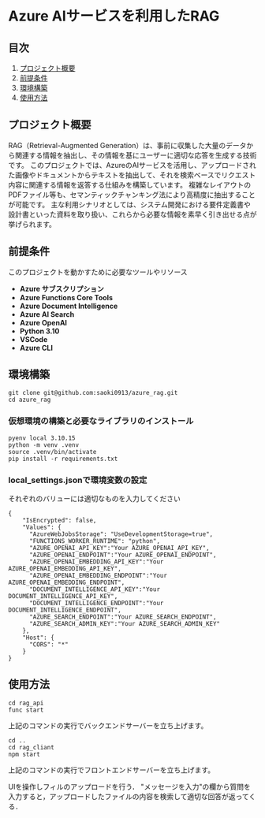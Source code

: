 # Azure AIサービスを利用したRAG 
 
 
## 目次
 
1. [プロジェクト概要](#プロジェクト概要)
2. [前提条件](#前提条件)
3. [環境構築](#環境構築)
4. [使用方法](#使用方法)
 
 
 
## プロジェクト概要
 
RAG（Retrieval-Augmented Generation）は、事前に収集した大量のデータから関連する情報を抽出し、その情報を基にユーザーに適切な応答を生成する技術です。
このプロジェクトでは、AzureのAIサービスを活用し、アップロードされた画像やドキュメントからテキストを抽出して、それを検索ベースでリクエスト内容に関連する情報を返答する仕組みを構築しています。
複雑なレイアウトのPDFファイル等も、セマンティックチャンキング法により高精度に抽出することが可能です。
主な利用シナリオとしては、システム開発における要件定義書や設計書といった資料を取り扱い、これらから必要な情報を素早く引き出せる点が挙げられます。

 
## 前提条件
 
このプロジェクトを動かすために必要なツールやリソース
 
- **Azure サブスクリプション**
- **Azure Functions Core Tools**
- **Azure Document Intelligence**
- **Azure AI Search**
- **Azure OpenAI**
- **Python 3.10**
- **VSCode**
- **Azure CLI**
 
 
 
## 環境構築
 
```
git clone git@github.com:saoki0913/azure_rag.git
cd azure_rag
```
 
### 仮想環境の構築と必要なライブラリのインストール
 
```
pyenv local 3.10.15
python -m venv .venv
source .venv/bin/activate
pip install -r requirements.txt
```
 
### local_settings.jsonで環境変数の設定
それぞれのバリューには適切なものを入力してください
```
{
    "IsEncrypted": false,
    "Values": {
      "AzureWebJobsStorage": "UseDevelopmentStorage=true",
      "FUNCTIONS_WORKER_RUNTIME": "python",
      "AZURE_OPENAI_API_KEY":"Your AZURE_OPENAI_API_KEY",
      "AZURE_OPENAI_ENDPOINT":"Your AZURE_OPENAI_ENDPOINT",
      "AZURE_OPENAI_EMBEDDING_API_KEY":"Your AZURE_OPENAI_EMBEDDING_API_KEY",
      "AZURE_OPENAI_EMBEDDING_ENDPOINT":"Your AZURE_OPENAI_EMBEDDING_ENDPOINT",
      "DOCUMENT_INTELLIGENCE_API_KEY":"Your DOCUMENT_INTELLIGENCE_API_KEY",
      "DOCUMENT_INTELLIGENCE_ENDPOINT":"Your DOCUMENT_INTELLIGENCE_ENDPOINT",
      "AZURE_SEARCH_ENDPOINT":"Your AZURE_SEARCH_ENDPOINT",
      "AZURE_SEARCH_ADMIN_KEY":"Your AZURE_SEARCH_ADMIN_KEY"
    },
    "Host": {
      "CORS": "*"
    }
}
```
 
 
 
## 使用方法
 
```
cd rag_api
func start
```
 
上記のコマンドの実行でバックエンドサーバーを立ち上げます。<br>

```
cd ..
cd rag_cliant
npm start
``` 
上記のコマンドの実行でフロントエンドサーバーを立ち上げます。<br>


UIを操作しフィルのアップロードを行う．
"メッセージを入力"の欄から質問を入力すると，アップロードしたファイルの内容を検索して適切な回答が返ってくる．
